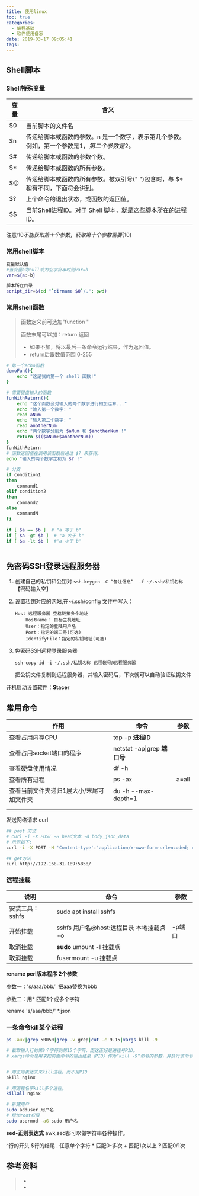 ```yaml
---
title: 使用linux
toc: true
categories:
  - 编程基础
  - 软件使用备忘
date: 2019-03-17 09:05:41
tags:
---
```




## Shell脚本

### Shell特殊变量

| 变量 | 含义                                                         |
| ---- | ------------------------------------------------------------ |
| $0   | 当前脚本的文件名                                             |
| $n   | 传递给脚本或函数的参数。n 是一个数字，表示第几个参数。例如，第一个参数是$1，第二个参数是$2。 |
| $#   | 传递给脚本或函数的参数个数。                                 |
| $*   | 传递给脚本或函数的所有参数。                                 |
| $@   | 传递给脚本或函数的所有参数。被双引号(" ")包含时，与 $* 稍有不同，下面将会讲到。 |
| $?   | 上个命令的退出状态，或函数的返回值。                         |
| $$   | 当前Shell进程ID。对于 Shell 脚本，就是这些脚本所在的进程ID。 |

注意:$10 不能获取第十个参数，获取第十个参数需要${10}

### 常用shell脚本

```bash
变量默认值
#当变量a为null或为空字符串时则var=b  
var=${a:-b}  

脚本所在目录
script_dir=$(cd "`dirname $0`/."; pwd)
```

### 常用shell函数

> 函数定义前可选加"function "
>
> 函数末尾可以加：return 返回
>
> - 如果不加，将以最后一条命令运行结果，作为返回值。 
> - return后跟数值范围 0-255

```bash
# 第一个echo函数
demoFun(){
    echo "这是我的第一个 shell 函数!"
}

# 需要键盘输入的函数
funWithReturn(){
    echo "这个函数会对输入的两个数字进行相加运算..."
    echo "输入第一个数字: "
    read aNum
    echo "输入第二个数字: "
    read anotherNum
    echo "两个数字分别为 $aNum 和 $anotherNum !"
    return $(($aNum+$anotherNum))
}
funWithReturn
# 函数返回值在调用该函数后通过 $? 来获得。
echo "输入的两个数字之和为 $? !"

# 分支
if condition1
then
    command1
elif condition2 
then 
    command2
else
    commandN
fi
  
if [ $a == $b ]  # "a 等于 b"
if [ $a -gt $b ]  # "a 大于 b"
if [ $a -lt $b ]  #"a 小于 b"



```







## 免密码SSH登录远程服务器

1. 创建自己的私钥和公钥对
   ``` ssh-keygen -C “备注信息”  -f ~/.ssh/私钥名称 ```       【密码输入空】

2. 设置私钥对应的网站,在~/.ssh/config 文件中写入：

   ```
   Host 远程服务器 空格链接多个地址
       HostName： 目标主机地址
       User：指定的登陆用户名
       Port：指定的端口号(可选)
       IdentifyFile：指定的私钥地址(可选)
   ```

3. 免密码SSH远程登录服务器

   ``` ssh-copy-id -i ~/.ssh/私钥名称 远程帐号@远程服务器 ```

   把公钥文件复制到远程服务器，并输入密码后，下次就可以自动验证私钥文件

   

开机启动设置软件：**Stacer**



## 常用命令

| 作用                                     | 命令                         | 参数  |
| ---------------------------------------- | ---------------------------- | ----- |
| 查看占用内存CPU                          | top -p **进程ID**            |       |
| 查看占用socket端口的程序                 | netstat -ap\|grep **端口号** |       |
| 查看硬盘使用情况                         | df -h                        |       |
| 查看所有进程                             | ps -ax                       | a=all |
| 查看当前文件夹递归1层大小/末尾可加文件夹 | du -h --max-depth=1          |       |
|                                          |                              |       |
|                                          |                              |       |

发送网络请求 curl

```bash
## post 方法
# curl -i -X POST -H head文本 -d body_json_data
# 示范如下:
curl -i -X POST -H 'Content-type':'application/x-www-form-urlencoded; charset=UTF-8' -d {"json-body":""} http://192.168.31.189:5858/handle/

## get方法
curl http://192.168.31.189:5858/
```



### 远程挂载

| 说明            | 命令                                     | 参数   |
| --------------- | ---------------------------------------- | ------ |
| 安装工具：sshfs | sudo apt install sshfs                   |        |
| 开始挂载        | sshfs 用户名@host:远程目录 本地挂载点 -o | -p端口 |
| 取消挂载        | **sudo** umount -l 挂载点                |        |
| 取消挂载        | fusermount -u 挂载点                     |        |





**rename   perl版本程序  2个参数**

参数一：'s/aaa/bbb/'   把aaa替换为bbb

参数二：用* 匹配1个或多个字符

rename 's/aaa/bbb/' *.json



### 一条命令kill某个进程

```bash 
ps -aux|grep 50050|grep -v grep|cut -c 9-15|xargs kill -9

# 截取输入行的第9个字符到第15个字符，而这正好是进程号PID。
# xargs命令是用来把前面命令的输出结果（PID）作为“kill -9”命令的参数，并执行该命令


# 用正则表达式来kill进程。而不用PID
pkill nginx

# 用进程名字kill多个进程。
killall nginx
```



```bash
# 新建用户
sudo adduser 用户名
# 增加root权限
sudo usermod -aG sudo 用户名
```







**sed-正则表达式**  awk,sed都可以做字符串各种操作。

^行的开头    $行的结尾      . 任意单个字符    * 匹配0-多次     + 匹配1次以上     ? 匹配0/1次

## 参考资料
> - []()
> - []()

